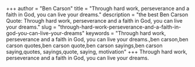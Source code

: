 +++
author = "Ben Carson"
title = "Through hard work, perseverance and a faith in God, you can live your dreams."
description = "the best Ben Carson Quote: Through hard work, perseverance and a faith in God, you can live your dreams."
slug = "through-hard-work-perseverance-and-a-faith-in-god-you-can-live-your-dreams"
keywords = "Through hard work, perseverance and a faith in God, you can live your dreams.,ben carson,ben carson quotes,ben carson quote,ben carson sayings,ben carson saying,quotes, sayings,quote, saying, motivation"
+++
Through hard work, perseverance and a faith in God, you can live your dreams.
